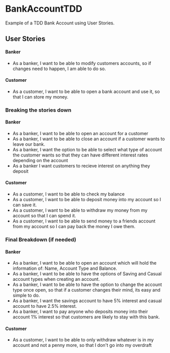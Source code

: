 # BankAccountTDD
Example of a TDD Bank Account using User Stories.

## User Stories

#### Banker
* As a banker, I want to be able to modify customers accounts, so if changes need to happen, I am able to do so.

#### Customer
* As a customer, I want to be able to open a bank account and use it, so that I can store my money.

### Breaking the stories down

#### Banker
* As a banker, I want to be able to open an account for a customer
* As a banker, I want to be able to close an account if a customer wants to leave our bank.
* As a banker, I want the option to be able to select what type of account the customer wants so that they can have different interest rates depending on the account
* As a banker I want customers to recieve interest on anything they deposit

#### Customer
* As a customer, I want to be able to check my balance
* As a customer, I want to be able to deposit money into my account so I can save it.
* As a customer, I want to be able to withdraw my money from my account so that I can spend it.
* As a customer, I want to be able to send money to a friends account from my account so I can pay back the money I owe them.

### Final Breakdown (if needed)

#### Banker
* As a banker, I want to be able to open an account which will hold the information of: Name, Account Type and Balance.
* As a banker, I want to be able to have the options of Saving and Casual account types when creating an account.
* As a banker, I want to be able to have the option to change the account type once open, so that if a customer changes their mind, its easy and simple to do.
* As a banker, I want the savings account to have 5% interest and casual account to have 2.5% interest.
* As a banker, I want to pay anyone who deposits money into their account 1% interest so that customers are likely to stay with this bank.

#### Customer
* As a customer, I want to be able to only withdraw whatever is in my account and not a penny more, so that I don't go into my overdraft
